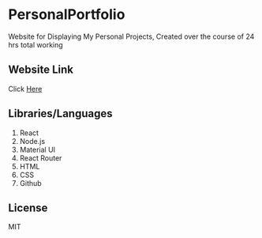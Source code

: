 # PersonalPortfolio
Website for Displaying My Personal Projects, Created over the course of 24 hrs total working

## Website Link
Click [Here](https://austinfairbanks.netlify.app/projects)

## Libraries/Languages
1. React
2. Node.js
3. Material UI
4. React Router
5. HTML
6. CSS
7. Github

## License
MIT


